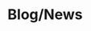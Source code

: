 ---
layout: internal/news_item
title: Blog/News
title_override: Blog/News
permalink: /news/news-item/
breadcrumbs: true
---